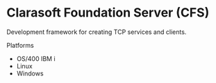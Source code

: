 # Clarasoft Foundation Server (CFS)

Development framework for creating TCP services and clients.

Platforms
- OS/400 IBM i
- Linux    
- Windows 
